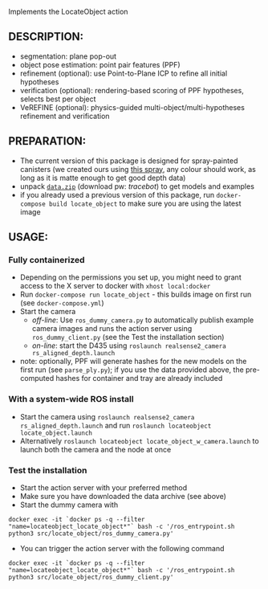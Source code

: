 Implements the LocateObject action

## DESCRIPTION:
- segmentation: plane pop-out
- object pose estimation: point pair features (PPF)
- refinement (optional): use Point-to-Plane ICP to refine all initial hypotheses
- verification (optional): rendering-based scoring of PPF hypotheses, selects best per object
- VeREFINE (optional): physics-guided multi-object/multi-hypotheses refinement and verification

## PREPARATION:
- The current version of this package is designed for spray-painted canisters (we created ours using [this spray](https://www.amazon.de/gp/product/B000R9QHWY/ref=ppx_yo_dt_b_asin_title_o01_s00?ie=UTF8&psc=1), any colour should work, as long as it is matte enough to get good depth data)
- unpack [`data.zip`](https://owncloud.tuwien.ac.at/index.php/s/hsKFDtalkilCo83) (download pw: _tracebot_) to get models and examples
- if you already used a previous version of this package, run `docker-compose build locate_object` to make sure you are using the latest image

## USAGE:

### Fully containerized
- Depending on the permissions you set up, you might need to grant access to the X server to docker with `xhost local:docker`
- Run `docker-compose run locate_object` - this builds image on first run (see `docker-compose.yml`)
- Start the camera
  - _off-line_: Use `ros_dummy_camera.py` to automatically publish example camera images and runs the action server using `ros_dummy_client.py` (see the Test the installation section)
  - _on-line_: start the D435 using `roslaunch realsense2_camera rs_aligned_depth.launch`
- note: optionally, PPF will generate hashes for the new models on the first run (see `parse_ply.py`); if you use the data provided above, the pre-computed hashes for container and tray are already included

### With a system-wide ROS install
- Start the camera using `roslaunch realsense2_camera rs_aligned_depth.launch` and run `roslaunch locateobject locate_object.launch`
- Alternatively `roslaunch locateobject locate_object_w_camera.launch` to launch both the camera and the node at once

### Test the installation
- Start the action server with your preferred method
- Make sure you have downloaded the data archive (see above)
- Start the dummy camera with

```
docker exec -it `docker ps -q --filter "name=locateobject_locate_object*"` bash -c '/ros_entrypoint.sh python3 src/locate_object/ros_dummy_camera.py'
```

- You can trigger the action server with the following command 
```
docker exec -it `docker ps -q --filter "name=locateobject_locate_object*"` bash -c '/ros_entrypoint.sh python3 src/locate_object/ros_dummy_client.py'
```
